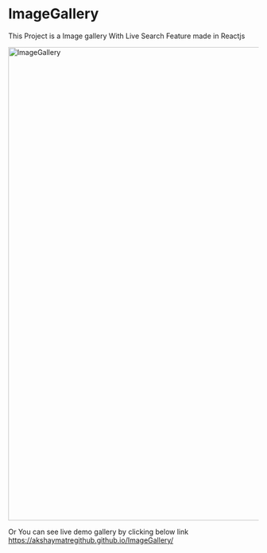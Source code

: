 # ImageGallery
This Project is a Image gallery With Live Search Feature made in Reactjs


<img width="952" alt="ImageGallery" src="https://user-images.githubusercontent.com/105968698/169662653-25c922f4-e623-4e6a-a393-6b92dd114e62.png">


Or You can see live demo gallery by clicking below link
https://akshaymatregithub.github.io/ImageGallery/
